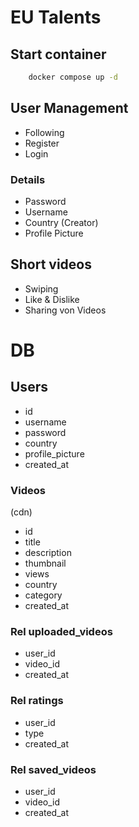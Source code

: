 # EU Talents

## Start container

```bash
    docker compose up -d
```

## User Management
- Following
- Register
- Login

### Details
- Password
- Username
- Country (Creator)
- Profile Picture


## Short videos 
- Swiping
- Like & Dislike
- Sharing von Videos



# DB

## Users

- id
- username
- password
- country
- profile_picture
- created_at

### Videos

(cdn)

- id
- title
- description
- thumbnail
- views
- country
- category
- created_at

### Rel uploaded_videos

- user_id
- video_id
- created_at

### Rel ratings

- user_id
- type
- created_at

### Rel saved_videos

- user_id
- video_id
- created_at
